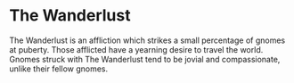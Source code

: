 # The Wanderlust

The Wanderlust is an affliction which strikes a small percentage of gnomes at puberty.
Those afflicted have a yearning desire to travel the world.
Gnomes struck with The Wanderlust tend to be jovial and compassionate, unlike their fellow gnomes.
